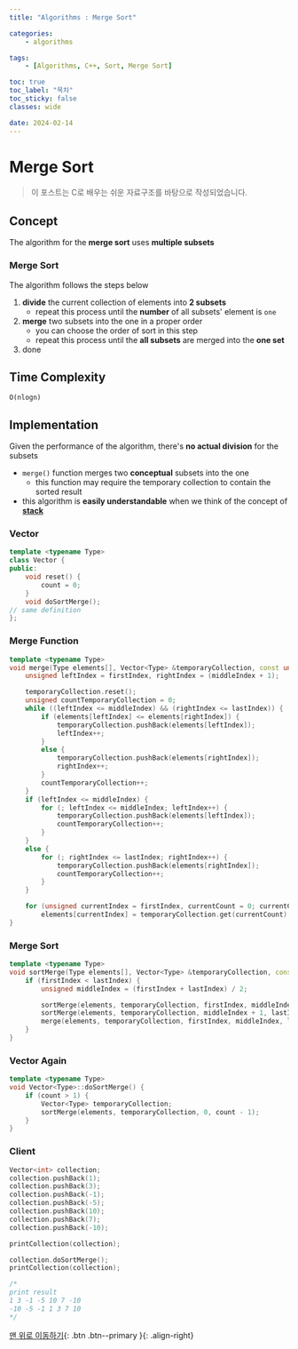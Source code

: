 ```yaml
---
title: "Algorithms : Merge Sort"

categories:
    - algorithms

tags:
    - [Algorithms, C++, Sort, Merge Sort]

toc: true
toc_label: "목차"
toc_sticky: false
classes: wide

date: 2024-02-14
---
```


# Merge Sort

> 이 포스트는 C로 배우는 쉬운 자료구조를 바탕으로 작성되었습니다.

## Concept
The algorithm for the **merge sort** uses **multiple subsets**

### Merge Sort
The algorithm follows the steps below
1. **divide** the current collection of elements into **2 subsets**
    * repeat this process until the **number** of all subsets' element is `one`
2. **merge** two subsets into the one in a proper order
    * you can choose the order of sort in this step
    * repeat this process until the **all subsets** are merged into the **one set**
3. done


## Time Complexity
`O(nlogn)`


## Implementation
Given the performance of the algorithm, there's **no actual division** for the subsets
- `merge()` function merges two **conceptual** subsets into the one
    * this function may require the temporary collection to contain the sorted result
- this algorithm is **easily understandable** when we think of the concept of [**stack**](https://sadoe3.github.io/data-structures/structures-Stack/)

### Vector
```c++
template <typename Type>
class Vector {
public:
    void reset() {
        count = 0;
    }
    void doSortMerge();
// same definition
};
```

### Merge Function
```c++
template <typename Type>
void merge(Type elements[], Vector<Type> &temporaryCollection, const unsigned &firstIndex, const unsigned &middleIndex, const unsigned &lastIndex) {
    unsigned leftIndex = firstIndex, rightIndex = (middleIndex + 1);

    temporaryCollection.reset();
    unsigned countTemporaryCollection = 0;
    while ((leftIndex <= middleIndex) && (rightIndex <= lastIndex)) {
        if (elements[leftIndex] <= elements[rightIndex]) {
            temporaryCollection.pushBack(elements[leftIndex]);
            leftIndex++;
        }
        else {
            temporaryCollection.pushBack(elements[rightIndex]);
            rightIndex++;
        }
        countTemporaryCollection++;
    }
    if (leftIndex <= middleIndex) {
        for (; leftIndex <= middleIndex; leftIndex++) {
            temporaryCollection.pushBack(elements[leftIndex]);
            countTemporaryCollection++;
        }
    }
    else {
        for (; rightIndex <= lastIndex; rightIndex++) {
            temporaryCollection.pushBack(elements[rightIndex]);
            countTemporaryCollection++;
        }
    }

    for (unsigned currentIndex = firstIndex, currentCount = 0; currentCount < countTemporaryCollection; currentIndex++, currentCount++)
        elements[currentIndex] = temporaryCollection.get(currentCount);
}
```

### Merge Sort
```c++
template <typename Type>
void sortMerge(Type elements[], Vector<Type> &temporaryCollection, const unsigned &firstIndex, const unsigned &lastIndex) {
    if (firstIndex < lastIndex) {
        unsigned middleIndex = (firstIndex + lastIndex) / 2;

        sortMerge(elements, temporaryCollection, firstIndex, middleIndex);
        sortMerge(elements, temporaryCollection, middleIndex + 1, lastIndex);
        merge(elements, temporaryCollection, firstIndex, middleIndex, lastIndex);
    }
}
```

### Vector Again
```c++
template <typename Type>
void Vector<Type>::doSortMerge() {
    if (count > 1) {
        Vector<Type> temporaryCollection;
        sortMerge(elements, temporaryCollection, 0, count - 1);
    }
}
```

### Client
```c++
Vector<int> collection;
collection.pushBack(1);
collection.pushBack(3);
collection.pushBack(-1);
collection.pushBack(-5);
collection.pushBack(10);
collection.pushBack(7);
collection.pushBack(-10);

printCollection(collection);

collection.doSortMerge();
printCollection(collection);

/*
print result
1 3 -1 -5 10 7 -10
-10 -5 -1 1 3 7 10
*/
```


[맨 위로 이동하기](#){: .btn .btn--primary }{: .align-right}